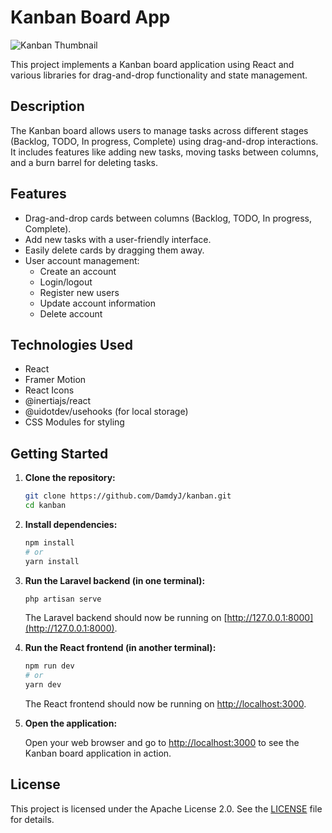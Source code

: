 # Kanban Board App

![Kanban Thumbnail](https://github.com/DamdyJ/kanban/assets/152348339/3adca7c3-5d92-4504-8bed-900af4d53b1b)

This project implements a Kanban board application using React and various libraries for drag-and-drop functionality and state management.

## Description

The Kanban board allows users to manage tasks across different stages (Backlog, TODO, In progress, Complete) using drag-and-drop interactions. It includes features like adding new tasks, moving tasks between columns, and a burn barrel for deleting tasks.

## Features

- Drag-and-drop cards between columns (Backlog, TODO, In progress, Complete).
- Add new tasks with a user-friendly interface.
- Easily delete cards by dragging them away.
- User account management:
    - Create an account
    - Login/logout
    - Register new users
    - Update account information
    - Delete account


## Technologies Used

- React
- Framer Motion
- React Icons
- @inertiajs/react
- @uidotdev/usehooks (for local storage)
- CSS Modules for styling

## Getting Started

1. **Clone the repository:**

   ```bash
   git clone https://github.com/DamdyJ/kanban.git
   cd kanban
   ```

2. **Install dependencies:**

   ```bash
   npm install
   # or
   yarn install
   ```

3. **Run the Laravel backend (in one terminal):**

   ```bash
   php artisan serve
   ```

   The Laravel backend should now be running on [http://127.0.0.1:8000](http://127.0.0.1:8000).

4. **Run the React frontend (in another terminal):**

   ```bash
   npm run dev
   # or
   yarn dev
   ```

   The React frontend should now be running on [http://localhost:3000](http://localhost:3000).

5. **Open the application:**

   Open your web browser and go to [http://localhost:3000](http://localhost:3000) to see the Kanban board application in action.




## License

This project is licensed under the Apache License 2.0. See the [LICENSE](LICENSE) file for details.
